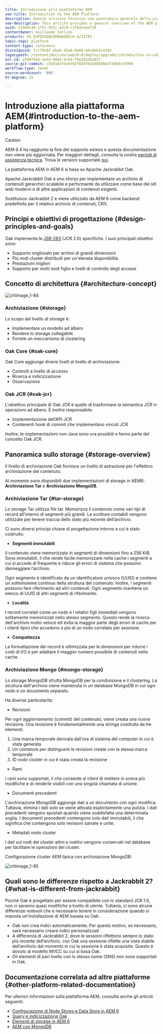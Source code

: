 ```yaml
---
title: Introduzione alla piattaforma AEM
seo-title: Introduction to the AEM Platform
description: Questo articolo fornisce una panoramica generale della piattaforma AEM e dei suoi componenti più importanti.
seo-description: This article provides a general overview of the AEM platform and its most important components.
uuid: 214d4c49-1f5c-432c-a2c0-c1fbdceee716
contentOwner: Guillaume Carlino
products: SG_EXPERIENCEMANAGER/6.4/SITES
topic-tags: platform
content-type: reference
discoiquuid: fccf9a0f-ebab-45ab-8460-84c86b3c4192
legacypath: /content/docs/en/aem/6-0/deploy/upgrade/introduction-to-oak
exl-id: afd8f9ab-ae44-4845-9cb4-f6e28a35ad27
source-git-commit: c5b816d74c6f02f85476d16868844f39b4c47996
workflow-type: tm+mt
source-wordcount: '805'
ht-degree: 1%

---
```


# Introduzione alla piattaforma AEM{#introduction-to-the-aem-platform}

>[!CAUTION]
>
>AEM 6.4 ha raggiunto la fine del supporto esteso e questa documentazione non viene più aggiornata. Per maggiori dettagli, consulta la nostra [periodi di assistenza tecnica](https://helpx.adobe.com/it/support/programs/eol-matrix.html). Trova le versioni supportate [qui](https://experienceleague.adobe.com/docs/).

La piattaforma AEM in AEM 6 si basa su Apache Jackrabbit Oak.

Apache Jackrabbit Oak è uno sforzo per implementare un archivio di contenuti gerarchici scalabile e performante da utilizzare come base dei siti web moderni e di altre applicazioni di contenuti esigenti.

Sostituisce Jackrabbit 2 e viene utilizzato da AEM 6 come backend predefinito per il relativo archivio di contenuti, CRX.

## Principi e obiettivi di progettazione {#design-principles-and-goals}

Oak implementa le [JSR-283](https://www.day.com/day/en/products/jcr/jsr-283.html) (JCR 2.0) specifiche. I suoi principali obiettivi sono:

* Supporto migliorato per archivi di grandi dimensioni
* Più nodi cluster distribuiti per un&#39;elevata disponibilità
* Prestazioni migliori
* Supporto per molti nodi figlio e livelli di controllo degli accessi

## Concetto di architettura {#architecture-concept}

![chlimage_1-84](assets/chlimage_1-84.png)

### Archiviazione {#storage}

Lo scopo del livello di storage è:

* Implementare un modello ad albero
* Rendere lo storage collegabile
* Fornire un meccanismo di clustering

### Oak Core {#oak-core}

Oak Core aggiunge diversi livelli al livello di archiviazione:

* Controlli a livello di accesso
* Ricerca e indicizzazione
* Osservazione

### Oak JCR {#oak-jcr}

L&#39;obiettivo principale di Oak JCR è quello di trasformare la semantica JCR in operazioni ad albero. È inoltre responsabile:

* Implementazione dell’API JCR
* Contenenti hook di commit che implementano vincoli JCR

Inoltre, le implementazioni non-Java sono ora possibili e fanno parte del concetto Oak JCR.

## Panoramica sullo storage {#storage-overview}

Il livello di archiviazione Oak fornisce un livello di astrazione per l&#39;effettivo archiviazione del contenuto.

Al momento sono disponibili due implementazioni di storage in AEM6: **Archiviazione Tar** e **Archiviazione MongoDB**.

### Archiviazione Tar {#tar-storage}

Lo storage Tar utilizza file tar. Memorizza il contenuto come vari tipi di record all’interno di segmenti più grandi. Le scritture contabili vengono utilizzate per tenere traccia dello stato più recente dell’archivio.

Ci sono diversi principi chiave di progettazione intorno a cui è stato costruito:

* **Segmenti immutabili**

Il contenuto viene memorizzato in segmenti di dimensioni fino a 256 KiB. Sono immutabili, il che rende facile memorizzare nella cache i segmenti a cui si accede di frequente e riduce gli errori di sistema che possono danneggiare l’archivio.

Ogni segmento è identificato da un identificatore univoco (UUID) e contiene un sottoinsieme continuo della struttura del contenuto. Inoltre, i segmenti possono fare riferimento ad altri contenuti. Ogni segmento mantiene un elenco di UUID di altri segmenti di riferimento.

* **Località**

I record correlati come un nodo e i relativi figli immediati vengono solitamente memorizzati nello stesso segmento. Questo rende la ricerca dell&#39;archivio molto veloce ed evita la maggior parte degli errori di cache per i clienti tipici che accedono a più di un nodo correlato per sessione.

* **Compattezza**

La formattazione dei record è ottimizzata per le dimensioni per ridurre i costi di I/O e per adattare il maggior numero possibile di contenuti nelle cache.

### Archiviazione Mongo {#mongo-storage}

Lo storage MongoDB sfrutta MongoDB per la condivisione e il clustering. La struttura dell&#39;archivio viene mantenuta in un database MongoDB in cui ogni nodo è un documento separato.

Ha diverse particolarità:

* Revisioni

Per ogni aggiornamento (commit) del contenuto, viene creata una nuova revisione. Una revisione è fondamentalmente una stringa costituita da tre elementi:

1. Una marca temporale derivata dall&#39;ora di sistema del computer in cui è stata generata
1. Un contatore per distinguere le revisioni create con la stessa marca temporale
1. ID nodo cluster in cui è stata creata la revisione

* Rami

I rami sono supportati, il che consente al client di mettere in scena più modifiche e di renderle visibili con una singola chiamata di unione.

* Documenti precedenti

L&#39;archiviazione MongoDB aggiunge dati a un documento con ogni modifica. Tuttavia, elimina i dati solo se viene attivata esplicitamente una pulizia. I dati precedenti vengono spostati quando viene soddisfatta una determinata soglia. I documenti precedenti contengono solo dati immutabili, il che significa che contengono solo revisioni salvate e unite.

* Metadati nodo cluster

I dati sui nodi del cluster attivi e inattivi vengono conservati nel database per facilitare le operazioni del cluster.

Configurazione cluster AEM tipica con archiviazione MongoDB:

![chlimage_1-85](assets/chlimage_1-85.png)

## Quali sono le differenze rispetto a Jackrabbit 2? {#what-is-different-from-jackrabbit}

Poiché Oak è progettato per essere compatibile con lo standard JCR 1.0, non ci saranno quasi modifiche a livello di utente. Tuttavia, ci sono alcune differenze notevoli che è necessario tenere in considerazione quando si imposta un&#39;installazione di AEM basata su Oak:

* Oak non crea indici automaticamente. Per questo motivo, se necessario, sarà necessario creare indici personalizzati.
* A differenza di Jackrabbit 2, dove le sessioni riflettono sempre lo stato più recente dell’archivio, con Oak una sessione riflette una vista stabile dell’archivio dal momento in cui la sessione è stata acquisita. Questo è dovuto al modello MVCC su cui si basa Oak.
* Gli elementi di pari livello con lo stesso nome (SNS) non sono supportati in Oak.

## Documentazione correlata ad altre piattaforme {#other-platform-related-documentation}

Per ulteriori informazioni sulla piattaforma AEM, consulta anche gli articoli seguenti:

* [Configurazione di Node Stores e Data Store in AEM 6](/help/sites-deploying/data-store-config.md)
* [Query e indicizzazione Oak](/help/sites-deploying/queries-and-indexing.md)
* [Elementi di storage in AEM 6](/help/sites-deploying/storage-elements-in-aem-6.md)
* [AEM con MongoDB](/help/sites-deploying/aem-with-mongodb.md)
